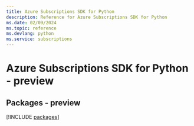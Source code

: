 ```yaml
---
title: Azure Subscriptions SDK for Python
description: Reference for Azure Subscriptions SDK for Python
ms.date: 02/09/2024
ms.topic: reference
ms.devlang: python
ms.service: subscriptions
---
```

# Azure Subscriptions SDK for Python - preview
## Packages - preview
[!INCLUDE [packages](subscriptions-index.md)]